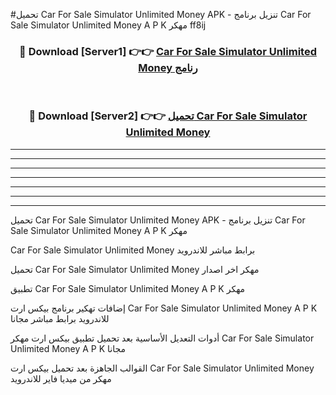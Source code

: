 #تحميل Car For Sale Simulator Unlimited Money  APK - تنزيل برنامج Car For Sale Simulator Unlimited Money  A P K مهكر ff8ij 



<div align="center">
<h3>🔴 Download [Server1] 👉👉 <a href="https://apkdownload10.web.app/?title=Car For Sale Simulator Unlimited Money ">Car For Sale Simulator Unlimited Money  رنامج</a></h3><br>

<h3>🔴 Download [Server2] 👉👉 <a href="https://apkdownload10.web.app/?title=Car For Sale Simulator Unlimited Money ">تحميل Car For Sale Simulator Unlimited Money  </a></h3>
</div>


----------------------------------------------------------

----------------------------------------------------------

----------------------------------------------------------

----------------------------------------------------------

----------------------------------------------------------

----------------------------------------------------------

----------------------------------------------------------

تحميل Car For Sale Simulator Unlimited Money  APK - تنزيل برنامج Car For Sale Simulator Unlimited Money  A P K مهكر

Car For Sale Simulator Unlimited Money  برابط مباشر للاندرويد

تحميل Car For Sale Simulator Unlimited Money  مهكر اخر اصدار

تطبيق Car For Sale Simulator Unlimited Money  A P K مهكر

إضافات تهكير برنامج بيكس ارت Car For Sale Simulator Unlimited Money  A P K للاندرويد برابط مباشر مجانا

أدوات التعديل الأساسية بعد تحميل تطبيق بيكس ارت مهكر Car For Sale Simulator Unlimited Money  A P K مجانا

القوالب الجاهزة بعد تحميل بيكس ارت Car For Sale Simulator Unlimited Money  مهكر من ميديا فاير للاندرويد


